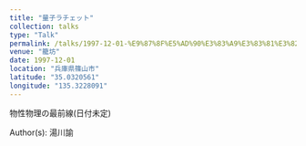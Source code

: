 ```yaml
---
title: "量子ラチェット"
collection: talks
type: "Talk"
permalink: /talks/1997-12-01-%E9%87%8F%E5%AD%90%E3%83%A9%E3%83%81%E3%82%A7%E3%83%83%E3%83%88
venue: "籠坊"
date: 1997-12-01
location: "兵庫県篠山市"
latitude: "35.0320561"
longitude: "135.3228091"
---
```


物性物理の最前線(日付未定)

Author(s): 湯川諭
